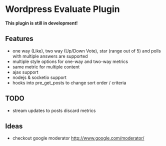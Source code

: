 Wordpress Evaluate Plugin
=========================

**This plugin is still in development!**

## Features
- one way (Like), two way (Up/Down Vote), star (range out of 5) and polls with multiple answers are supported
- multiple style options for one-way and two-way metrics
- same metric for multiple content
- ajax support
- nodejs & socketio support
- hooks into pre_get_posts to change sort order / criteria

## TODO
- stream updates to posts discard metrics

## Ideas
- checkout google moderator http://www.google.com/moderator/